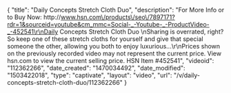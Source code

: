 {
    "title": "Daily Concepts Stretch Cloth Duo",
    "description": "For More Info or to Buy Now: http:\/\/www.hsn.com\/products\/seo\/7897171?rdr=1&sourceid=youtube&cm_mmc=Social-_-Youtube-_-ProductVideo-_-452541\r\nDaily Concepts Stretch Cloth Duo  \nSharing is overrated, right? So keep one of these stretch cloths for yourself and give that special someone the other, allowing you both to enjoy luxurious...\r\nPrices shown on the previously recorded video may not represent the current price.  View hsn.com to view the current selling price. HSN Item #452541",
    "videoid": "112362266",
    "date_created": "1470034492",
    "date_modified": "1503422018",
    "type": "captivate",
    "layout": "video",
    "url": "\/v\/daily-concepts-stretch-cloth-duo\/112362266"
}